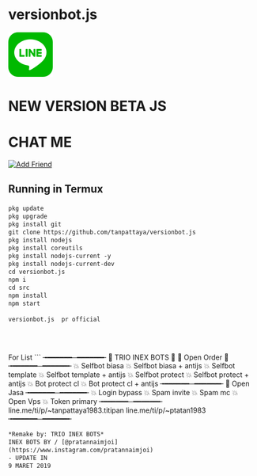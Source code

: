 #  versionbot.js
[![TrioPekokBots](square-default.png?s=460&v=4)]( )

# NEW VERSION BETA JS


# CHAT ME
 
<a href="https://line.me/R/ti/p/%40642xtzwc"><img height="36" border="0" alt="Add Friend" src="https://scdn.line-apps.com/n/line_add_friends/btn/en.png"></a>

## Running in Termux
```
pkg update
pkg upgrade
pkg install git
git clone https://github.com/tanpattaya/versionbot.js
pkg install nodejs
pkg install coreutils
pkg install nodejs-current -y
pkg install nodejs-current-dev
cd versionbot.js
npm i
cd src
npm install
npm start

versionbot.js  pr official 
   
   
```
## <div class="line-it-button" data-lang="th" data-type="share-b" data-ver="3" data-url="https://api.github.com/orgs/:org/members/v3/share" data-color="default" data-size="large" data-count="true" style="display: none;"></div>
 <script src="https://d.line-scdn.net/r/web/social-plugin/js/thirdparty/loader.min.js" async="async" defer="defer"></script>
<div class="line-it-button" data-lang="th" data-type="friend" data-lineid="@642xtzwc" data-count="true" data-home="true" style="display: none;"></div>
 <script src="https://d.line-scdn.net/r/web/social-plugin/js/thirdparty/loader.min.js" async="async" defer="defer"></script>
 <div class="line-it-button" data-lang="th" data-type="like" data-url="https://line.me/R/ti/p/~ptatan1983" data-share="true" style="display: none;"></div>
 <script src="https://d.line-scdn.net/r/web/social-plugin/js/thirdparty/loader.min.js" async="async" defer="defer"></script>
<div class="line-it-button" data-lang="th" data-type="like" data-url="https://line.me/R/ti/p/~ptatan1983" data-share="true" style="display: none;"></div>
 <script src="https://d.line-scdn.net/r/web/social-plugin/js/thirdparty/loader.min.js" async="async" defer="defer"></script>
For List
```
╼━━━━━━─━━━━━━╾
📌 TRIO INEX BOTS 📌
📌 Open Order 📌
╼━━━━━━─━━━━━━╾
💥 Selfbot biasa
💥 Selfbot biasa + antijs
💥 Selfbot template
💥 Selfbot template + antijs
💥 Selfbot protect
💥 Selfbot protect + antijs
💥 Bot protect cl
💥 Bot protect cl + antijs
╼━━━━━━─━━━━━━╾
📌 Open Jasa
╼━━━━━━─━━━━━━╾
💥 Login bypass
💥 Spam invite
💥 Spam mc
💥 Open Vps 
💥 Token primary 
╼━━━━━━─━━━━━━╾
line.me/ti/p/~tanpattaya1983.titipan
line.me/ti/p/~ptatan1983
╼━━━━━━─━━━━━━╾

```
*Remake by: TRIO INEX BOTS*
INEX BOTS BY / [@pratannaimjoi](https://www.instagram.com/pratannaimjoi)
- UPDATE IN
9 MARET 2019

